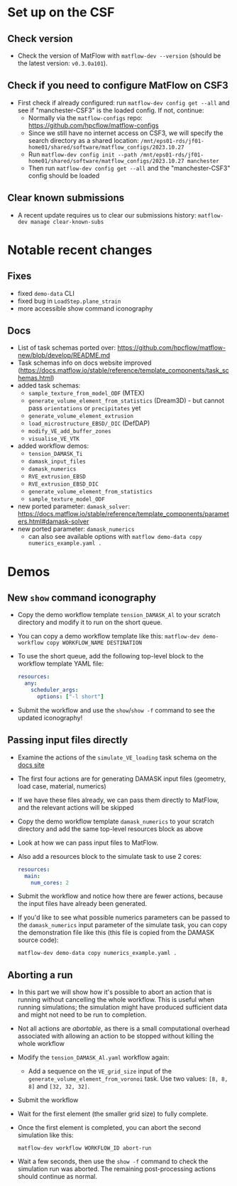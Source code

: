 # Set up on the CSF

## Check version

- Check the version of MatFlow with `matflow-dev --version` (should be the latest version: `v0.3.0a101`).

## Check if you need to configure MatFlow on CSF3

- First check if already configured: run `matflow-dev config get --all` and see if "manchester-CSF3" is the loaded config. If not, continue:
  - Normally via the `matflow-configs` repo: https://github.com/hpcflow/matflow-configs
  - Since we still have no internet access on CSF3, we will specify the search directory as a shared location: `/mnt/eps01-rds/jf01-home01/shared/software/matflow_configs/2023.10.27`
  - Run `matflow-dev config init --path /mnt/eps01-rds/jf01-home01/shared/software/matflow_configs/2023.10.27 manchester`
  - Then run `matflow-dev config get --all` and the "manchester-CSF3" config should be loaded
 
## Clear known submissions

- A recent update requires us to clear our submissions history: `matflow-dev manage clear-known-subs`

# Notable recent changes

## Fixes

- fixed `demo-data` CLI
- fixed bug in `LoadStep.plane_strain`
- more accessible show command iconography

## Docs

- List of task schemas ported over: https://github.com/hpcflow/matflow-new/blob/develop/README.md
- Task schemas info on docs website improved (https://docs.matflow.io/stable/reference/template_components/task_schemas.html)
- added task schemas:
  - `sample_texture_from_model_ODF` (MTEX)
  - `generate_volume_element_from_statistics` (Dream3D) - but cannot pass `orientations` or `precipitates` yet
  - `generate_volume_element_extrusion` 
  - `load_microstructure_EBSD/_DIC` (DefDAP)  
  - `modify_VE_add_buffer_zones`
  - `visualise_VE_VTK`
- added workflow demos:
  - `tension_DAMASK_Ti`
  - `damask_input_files`
  - `damask_numerics`
  - `RVE_extrusion_EBSD`
  - `RVE_extrusion_EBSD_DIC`
  - `generate_volume_element_from_statistics`
  - `sample_texture_model_ODF`
- new ported parameter: `damask_solver`: https://docs.matflow.io/stable/reference/template_components/parameters.html#damask-solver
- new ported parameter: `damask_numerics`
  - can also see available options with `matflow demo-data copy numerics_example.yaml .`

# Demos

## New `show` command iconography

- Copy the demo workflow template `tension_DAMASK_Al` to your scratch directory and modify it to run on the short queue.
- You can copy a demo workflow template like this: `matflow-dev demo-workflow copy WORKFLOW_NAME DESTINATION`
- To use the short queue, add the following top-level block to the workflow template YAML file:

  ```yaml
  resources:
    any:
      scheduler_args:
        options: ["-l short"]
  ```

- Submit the workflow and use the `show`/`show -f` command to see the updated iconography!

## Passing input files directly

- Examine the actions of the `simulate_VE_loading` task schema on the [docs site](https://docs.matflow.io/stable/reference/template_components/task_schemas.html#simulate-ve-loading-damask)
- The first four actions are for generating DAMASK input files (geometry, load case, material, numerics)
- If we have these files already, we can pass them directly to MatFlow, and the relevant actions will be skipped
- Copy the demo workflow template `damask_numerics` to your scratch directory and add the same top-level resources block as above
- Look at how we can pass input files to MatFlow.
- Also add a resources block to the simulate task to use 2 cores:

  ```yaml
  resources:
    main:
      num_cores: 2
  ```

- Submit the workflow and notice how there are fewer actions, because the input files have already been generated.
- If you'd like to see what possible numerics parameters can be passed to the `damask_numerics` input parameter of the simulate task, you can copy the demonstration file like this (this file is copied from the DAMASK source code):

  ```
  matflow-dev demo-data copy numerics_example.yaml .
  ```

## Aborting a run

- In this part we will show how it's possible to abort an action that is running without cancelling the whole workflow. This is useful when running simulations; the simulation might have produced sufficient data and might not need to be run to completion.
- Not all actions are *abortable*, as there is a small computational overhead associated with allowing an action to be stopped without killing the whole workflow
- Modify the `tension_DAMASK_Al.yaml` workflow again:
  - Add a sequence on the `VE_grid_size` input of the `generate_volume_element_from_voronoi` task. Use two values: `[8, 8, 8]` and `[32, 32, 32]`.
- Submit the workflow
- Wait for the first element (the smaller grid size) to fully complete.
- Once the first element is completed, you can abort the second simulation like this:

  ```
  matflow-dev workflow WORKFLOW_ID abort-run
  ```
- Wait a few seconds, then use the `show -f` command to check the simulation run was aborted. The remaining post-processing actions should continue as normal.
